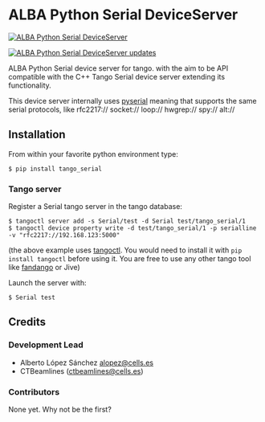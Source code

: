 # ALBA Python Serial DeviceServer


[![ALBA Python Serial DeviceServer](https://img.shields.io/pypi/v/tango_serial.svg)](https://pypi.python.org/pypi/tango_serial)


[![ALBA Python Serial DeviceServer updates](https://pyup.io/repos/github/catunlock/tango_serial/shield.svg)](https://pyup.io/repos/github/catunlock/tango_serial/)


ALBA Python Serial device server for tango. with the aim to be API compatible
with the C++ Tango Serial device server extending its functionality.

This device server internally uses [pyserial](https://pythonhosted.org/pyserial/) meaning that supports the same serial protocols, like rfc2217:// socket:// loop:// hwgrep:// spy:// alt://

## Installation

From within your favorite python environment type:

`$ pip install tango_serial`


### Tango server

Register a Serial tango server in the tango database:
```
$ tangoctl server add -s Serial/test -d Serial test/tango_serial/1
$ tangoctl device property write -d test/tango_serial/1 -p serialline -v "rfc2217://192.168.123:5000"
```

(the above example uses [tangoctl](https://pypi.org/project/tangoctl/). You would need
to install it with `pip install tangoctl` before using it. You are free to use any other
tango tool like [fandango](https://pypi.org/project/fandango/) or Jive)

Launch the server with:

```terminal
$ Serial test
```


## Credits

### Development Lead

* Alberto López Sánchez <alopez@cells.es>
* CTBeamlines (ctbeamlines@cells.es)

### Contributors

None yet. Why not be the first?
